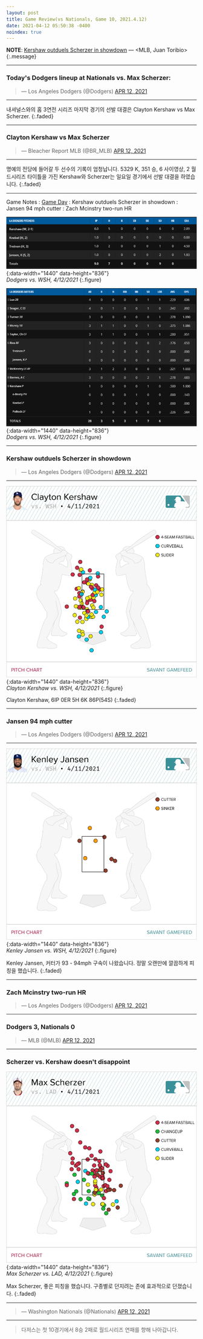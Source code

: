 ```yaml
---
layout: post
title: Game Review(vs Nationals, Game 10, 2021.4.12)
date: 2021-04-12 05:50:38 -0400
noindex: true
---
```


**NOTE**: [Kershaw outduels Scherzer in showdown](https://www.mlb.com/dodgers/news/clayton-kershaw-dominates-nationals-in-victory) &mdash; <MLB, Juan Toribio>
{:.message}

---

### Today's Dodgers lineup at Nationals vs. Max Scherzer:
<script async src="//platform.twitter.com/widgets.js" charset="utf-8"></script>
<blockquote class="twitter-tweet" data-lang="en">
  &mdash; Los Angeles Dodgers (@Dodgers)
  <a href="https://twitter.com/Dodgers/status/1381294273379770368">APR 12, 2021</a>
</blockquote>

---

내셔널스와의 홈 3연전 시리즈 마지막 경기의 선발 대결은 Clayton Kershaw vs Max Scherzer.
{:.faded}

---

### Clayton Kershaw vs Max Scherzer
<script async src="//platform.twitter.com/widgets.js" charset="utf-8"></script>
<blockquote class="twitter-tweet" data-lang="en">
  &mdash; Bleacher Report MLB (@BR_MLB)
  <a href="https://twitter.com/BR_MLB/status/1381330461646065674">APR 12, 2021</a>
</blockquote>

---

명예의 전당에 들어갈 두 선수의 기록이 엄청납니다. 5329 K, 351 승, 6 사이영상, 2 월드시리즈 타이틀을 가진 Kershaw와 Scherzer는 일요일 경기에서 선발 대결을 하였습니다.
{:.faded}

---

Game Notes
: [Game Day](https://www.mlb.com/gameday/nationals-vs-dodgers/2021/04/11/632214#game_state=final,lock_state=final,game_tab=box,game=632214)
: Kershaw outduels Scherzer in showdown
: Jansen 94 mph cutter
: Zach Mcinstry two-run HR

![20210412b](/image/dodgers/20210412/20210412b.png){:data-width="1440" data-height="836"}   
*Dodgers vs. WSH, 4/12/2021*
{:.figure}

![20210412a](/image/dodgers/20210412/20210412a.png){:data-width="1440" data-height="836"}   
*Dodgers vs. WSH, 4/12/2021*
{:.figure}

---

### Kershaw outduels Scherzer in showdown
<script async src="//platform.twitter.com/widgets.js" charset="utf-8"></script>
<blockquote class="twitter-tweet" data-lang="en">
  &mdash; Los Angeles Dodgers (@Dodgers)
  <a href="https://twitter.com/Dodgers/status/1381364199712907264">APR 12, 2021</a>
</blockquote>

---

![Clayton Kershaw](/image/dodgers/20210412/a3222ba7-687d-4e6d-9375-628b366f5da2.png){:data-width="1440" data-height="836"}   
*Clayton Kershaw vs. WSH, 4/12/2021*
{:.figure}

Clayton Kershaw, 6IP 0ER 5H 6K 86P(54S)
{:.faded}

---

### Jansen 94 mph cutter
<script async src="//platform.twitter.com/widgets.js" charset="utf-8"></script>
<blockquote class="twitter-tweet" data-lang="en">
  &mdash; Los Angeles Dodgers (@Dodgers)
  <a href="https://twitter.com/Dodgers/status/1381384769200562176">APR 12, 2021</a>
</blockquote>

---

![Kenley Jansen](/image/dodgers/20210412/05b27a9e-bed3-4d68-bbc1-b3312e7fdcdf.png){:data-width="1440" data-height="836"}   
*Kenley Jansen vs. WSH, 4/12/2021*
{:.figure}

Kenley Jansen, 커터가 93 - 94mph 구속이 나왔습니다. 정말 오랜만에 깔끔하게 피칭을 했습니다.
{:.faded}

---

### Zach Mcinstry two-run HR
<script async src="//platform.twitter.com/widgets.js" charset="utf-8"></script>
<blockquote class="twitter-tweet" data-lang="en">
  &mdash; Los Angeles Dodgers (@Dodgers)
  <a href="https://twitter.com/Dodgers/status/1381374872605974534">APR 12, 2021</a>
</blockquote>

---

### Dodgers 3, Nationals 0
<script async src="//platform.twitter.com/widgets.js" charset="utf-8"></script>
<blockquote class="twitter-tweet" data-lang="en">
  &mdash; MLB (@MLB)
  <a href="https://twitter.com/MLB/status/1381384455835807745">APR 12, 2021</a>
</blockquote>

---

### Scherzer vs. Kershaw doesn't disappoint
![Max Scherzer](/image/dodgers/20210412/6cb5f33a-056d-4a17-a70b-f76ffd29b4ff.png){:data-width="1440" data-height="836"}   
*Max Scherzer vs. LAD, 4/12/2021*
{:.figure}

Max Scherzer, 좋은 피칭을 했습니다. 구종별로 던지려는 존에 효과적으로 던졌습니다.
{:.faded}

---

<script async src="//platform.twitter.com/widgets.js" charset="utf-8"></script>
<blockquote class="twitter-tweet" data-lang="en">
  &mdash; Washington Nationals (@Nationals)
  <a href="https://twitter.com/Nationals/status/1381368466293329922">APR 12, 2021</a>
</blockquote>

---

> 다저스는 첫 10경기에서 8승 2패로 월드시리즈 연패를 향해 나아갑니다.
